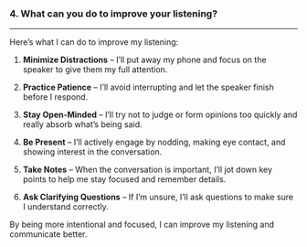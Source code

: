 ### 4. What can you do to improve your listening?

---



Here’s what I can do to improve my listening:

1. **Minimize Distractions** – I’ll put away my phone and focus on the speaker to give them my full attention.

2. **Practice Patience** – I’ll avoid interrupting and let the speaker finish before I respond.

3. **Stay Open-Minded** – I’ll try not to judge or form opinions too quickly and really absorb what’s being said.

4. **Be Present** – I’ll actively engage by nodding, making eye contact, and showing interest in the conversation.

5. **Take Notes** – When the conversation is important, I’ll jot down key points to help me stay focused and remember details.

6. **Ask Clarifying Questions** – If I’m unsure, I’ll ask questions to make sure I understand correctly.

By being more intentional and focused, I can improve my listening and communicate better.